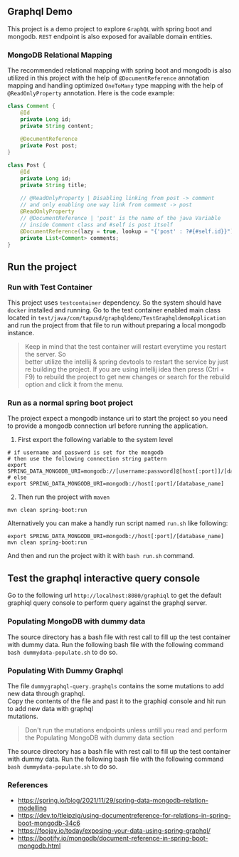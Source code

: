 ## Graphql Demo
This project is a demo project to explore `GraphQL` with spring boot and mongodb.
`REST` endpoint is also exposed for available domain entities.

### MongoDB Relational Mapping
The recommended relational mapping with spring boot and mongodb is also utilized
in this project with the help of `@DocumentReference` annotation mapping and 
handling optimized `OneToMany` type mapping with the help of `@ReadOnlyProperty`
annotation. Here is the code example:

```java
class Comment {
    @Id
    private Long id;
    private String content;
    
    @DocumentReference
    private Post post;
}

class Post {
    @Id
    private Long id;
    private String title;
    
    // @ReadOnlyProperty | Disabling linking from post -> comment 
    // and only enabling one way link from comment -> post
    @ReadOnlyProperty
    // @DocumentReference | 'post' is the name of the java Variable 
    // inside Comment class and #self is post itself
    @DocumentReference(lazy = true, lookup = "{'post' : ?#{#self.id}}")
    private List<Comment> comments;
}
```

## Run the project
### Run with Test Container
This project uses `testcontainer` dependency. So the system should have
`docker` installed and running. Go to the test container enabled main class
located in `test/java/com/tapusd/graphqldemo/TestGraphqldemoApplication` and 
run the project from that file to run without preparing a local mongodb instance.

> Keep in mind that the test container will restart everytime you restart the server. So   
> better utilize the intellij & spring devtools to restart the service by just re building
> the project. If you are using intellij idea then press (Ctrl + F9) to rebuild the project
> to get new changes or search for the rebuild option and click it from the menu.

### Run as a normal spring boot project
The project expect a mongodb instance uri to start the project so you need to provide a mongodb
connection url before running the application.

1. First export the following variable to the system level 
```shell
# if username and password is set for the mongodb 
# then use the following connection string pattern
export SPRING_DATA_MONGODB_URI=mongodb://[username:password]@[host[:port]]/[database_name]
# else
export SPRING_DATA_MONGODB_URI=mongodb://host[:port]/[database_name]
```

2. Then run the project with `maven`
```shell
mvn clean spring-boot:run
```

Alternatively you can make a handly run script named `run.sh` like following: 
```shell
export SPRING_DATA_MONGODB_URI=mongodb://host[:port]/[database_name]
mvn clean spring-boot:run
```
And then and run the project with it with `bash run.sh` command.


## Test the graphql interactive query console
Go to the following url `http://localhost:8080/graphiql` to get the default graphiql
query console to perform query against the graphql server.

### Populating MongoDB with dummy data
The source directory has a bash file with rest call to fill up the test container with 
dummy data. Run the following bash file with the following command `bash dummydata-populate.sh` to do so.

### Populating With Dummy Graphql
The file `dummygraphql-query.graphqls` contains the some mutations to add new data through graphql.   
Copy the contents of the file and past it to the graphiql console and hit run to add new data with graphql   
mutations.

> Don't run the mutations endpoints unless untill you read and perform the Populating MongoDB with dummy data section

The source directory has a bash file with rest call to fill up the test container with 
dummy data. Run the following bash file with the following command `bash dummydata-populate.sh` to do so.

### References
- https://spring.io/blog/2021/11/29/spring-data-mongodb-relation-modelling
- https://dev.to/tleipzig/using-documentreference-for-relations-in-spring-boot-mongodb-34c6
- https://foojay.io/today/exposing-your-data-using-spring-graphql/
- https://bootify.io/mongodb/document-reference-in-spring-boot-mongodb.html
